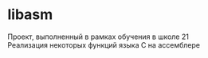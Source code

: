 # libasm
Проект, выполненный в рамках обучения в школе 21  
Реализация некоторых функций языка C на ассемблере 
